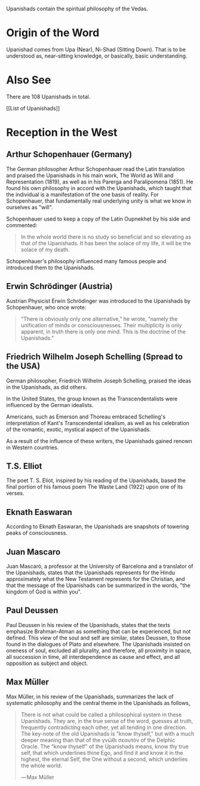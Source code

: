 Upanishads contain the spiritual philosophy of the Vedas.

# Origin of the Word
Upanishad comes from Upa (Near), Ni-Shad (Sitting Down). That is to be understood as, near-sitting knowledge, or basically, basic understanding. 

# Also See
There are 108 Upanishads in total.

[[List of Upanishads]]

# Reception in the West

## Arthur Schopenhauer (Germany)
The German philosopher Arthur Schopenhauer read the Latin translation and praised the Upanishads in his main work, The World as Will and Representation (1819), as well as in his Parerga and Paralipomena (1851). He found his own philosophy in accord with the Upanishads, which taught that the individual is a manifestation of the one basis of reality. For Schopenhauer, that fundamentally real underlying unity is what we know in ourselves as "will".

Schopenhauer used to keep a copy of the Latin Oupnekhet by his side and commented:

> In the whole world there is no study so beneficial and so elevating as that of the Upanishads. It has been the solace of my life, it will be the solace of my death.

Schopenhauer's philosophy influenced many famous people and introduced them to the Upanishads.
## Erwin Schrödinger (Austria)
Austrian Physicist Erwin Schrödinger was introduced to the Upanishads by Schopenhauer, who once wrote:

> “There is obviously only one alternative,” he wrote, “namely the unification of minds or consciousnesses. Their multiplicity is only apparent, in truth there is only one mind. This is the doctrine of the Upanishads.”

## Friedrich Wilhelm Joseph Schelling (Spread to the USA)
German philosopher, Friedrich Wilhelm Joseph Schelling, praised the ideas in the Upanishads, as did others.

In the United States, the group known as the Transcendentalists were influenced by the German idealists.

Americans, such as Emerson and Thoreau embraced Schelling's interpretation of Kant's Transcendental idealism, as well as his celebration of the romantic, exotic, mystical aspect of the Upanishads.

As a result of the influence of these writers, the Upanishads gained renown in Western countries.
## T.S. Elliot
The poet T. S. Eliot, inspired by his reading of the Upanishads, based the final portion of his famous poem The Waste Land (1922) upon one of its verses.
## Eknath Easwaran
According to Eknath Easwaran, the Upanishads are snapshots of towering peaks of consciousness.
## Juan Mascaro
Juan Mascaró, a professor at the University of Barcelona and a translator of the Upanishads, states that the Upanishads represents for the Hindu approximately what the New Testament represents for the Christian, and that the message of the Upanishads can be summarized in the words, "the kingdom of God is within you".
## Paul Deussen
Paul Deussen in his review of the Upanishads, states that the texts emphasize Brahman-Atman as something that can be experienced, but not defined. This view of the soul and self are similar, states Deussen, to those found in the dialogues of Plato and elsewhere. The Upanishads insisted on oneness of soul, excluded all plurality, and therefore, all proximity in space, all succession in time, all interdependence as cause and effect, and all opposition as subject and object.
## Max Müller
Max Müller, in his review of the Upanishads, summarizes the lack of systematic philosophy and the central theme in the Upanishads as follows,

> There is not what could be called a philosophical system in these Upanishads. They are, in the true sense of the word, guesses at truth, frequently contradicting each other, yet all tending in one direction. The key-note of the old Upanishads is "know thyself," but with a much deeper meaning than that of the γνῶθι σεαυτόν of the Delphic Oracle. The "know thyself" of the Upanishads means, know thy true self, that which underlines thine Ego, and find it and know it in the highest, the eternal Self, the One without a second, which underlies the whole world.
> 
> — Max Müller




